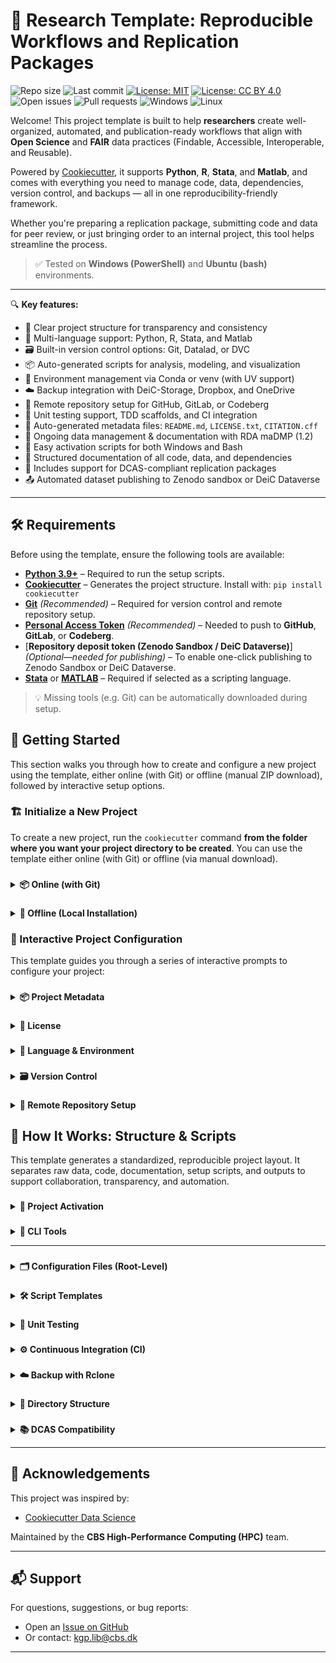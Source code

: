 # 🧪 Research Template: Reproducible Workflows and Replication Packages

![Repo size](https://img.shields.io/github/repo-size/CBS-HPC/research-template)
![Last commit](https://img.shields.io/github/last-commit/CBS-HPC/research-template)
[![License: MIT](https://img.shields.io/badge/license-MIT-blue.svg)](https://opensource.org/licenses/MIT)
[![License: CC BY 4.0](https://img.shields.io/badge/license-CC--BY%204.0-lightgrey.svg)](https://creativecommons.org/licenses/by/4.0/)
![Open issues](https://img.shields.io/github/issues/CBS-HPC/research-template)
![Pull requests](https://img.shields.io/github/issues-pr/CBS-HPC/research-template)
![Windows](https://img.shields.io/badge/tested%20on-Windows-blue?logo=windows&logoColor=white)
![Linux](https://img.shields.io/badge/tested%20on-Bash%20(Ubuntu)-blue?logo=linux&logoColor=white)

Welcome! This project template is built to help **researchers** create well-organized, automated, and publication-ready workflows that align with **Open Science** and **FAIR** data practices (Findable, Accessible, Interoperable, and Reusable).

Powered by [Cookiecutter](https://cookiecutter.readthedocs.io/en/latest/), it supports **Python**, **R**, **Stata**, and **Matlab**, and comes with everything you need to manage code, data, dependencies, version control, and backups — all in one reproducibility-friendly framework.

Whether you're preparing a replication package, submitting code and data for peer review, or just bringing order to an internal project, this tool helps streamline the process.

> ✅ Tested on **Windows (PowerShell)** and **Ubuntu (bash)** environments.

---

🔍 **Key features:**

- 📁 Clear project structure for transparency and consistency  
- 🧬 Multi-language support: Python, R, Stata, and Matlab  
- 🗃️ Built-in version control options: Git, Datalad, or DVC  
- 📦 Auto-generated scripts for analysis, modeling, and visualization  
- 🔐 Environment management via Conda or venv (with UV support)  
- ☁️ Backup integration with DeiC-Storage, Dropbox, and OneDrive  
- 🚀 Remote repository setup for GitHub, GitLab, or Codeberg  
- 🧪 Unit testing support, TDD scaffolds, and CI integration  
- 🧾 Auto-generated metadata files: `README.md`, `LICENSE.txt`, `CITATION.cff`
- 📝 Ongoing data management & documentation with RDA maDMP (1.2)
- 🧰 Easy activation scripts for both Windows and Bash  
- 📑 Structured documentation of all code, data, and dependencies  
- 📄 Includes support for DCAS-compliant replication packages
- 📤 Automated dataset publishing to Zenodo sandbox or DeiC Dataverse

---
## 🛠️ Requirements

Before using the template, ensure the following tools are available:

- [**Python 3.9+**](https://www.python.org/downloads/) – Required to run the setup scripts.  
- [**Cookiecutter**](https://cookiecutter.readthedocs.io/en/latest/) – Generates the project structure. Install with: `pip install cookiecutter`  
- [**Git**](https://git-scm.com/downloads) *(Recommended)* – Required for version control and remote repository setup.  
- [**Personal Access Token**](#-personal-access-tokens-and-permissions) *(Recommended)* – Needed to push to **GitHub**, **GitLab**, or **Codeberg**.
- [**Repository deposit token (Zenodo Sandbox / DeiC Dataverse)**] *(Optional—needed for publishing)* – To enable one-click publishing to Zenodo Sandbox or DeiC Dataverse.
- [**Stata**](https://www.stata.com/) or [**MATLAB**](https://www.mathworks.com/products/matlab.html) – Required if selected as a scripting language.

> 💡 Missing tools (e.g. Git) can be automatically downloaded during setup.

## 🚀 Getting Started

This section walks you through how to create and configure a new project using the template, either online (with Git) or offline (manual ZIP download), followed by interactive setup options.

### 🏗️ Initialize a New Project

To create a new project, run the `cookiecutter` command **from the folder where you want your project directory to be created**. You can use the template either online (with Git) or offline (via manual download).

### <a id="online-installation"></a>
<details>
<summary><strong>📦 Online (with Git)</strong></summary><br>

Use this option if Git is installed and you want to fetch the template directly from GitHub:

```bash
cookiecutter gh:CBS-HPC/research-template
```

---
</details>

### <a id="offline-installation"></a>
<details>
<summary><strong>📁 Offline (Local Installation)</strong></summary><br>

If Git is **not installed**, you can still use the template by downloading it manually:

1. Go to [https://github.com/CBS-HPC/research-template](https://github.com/CBS-HPC/research-template)  
2. Click the green **“Code”** button, then choose **“Download ZIP”**  
3. Extract the ZIP file to a folder of your choice  
4. Run Cookiecutter locally:

```bash
cookiecutter path/to/research-template
```

> ⚠️ Do **not** use `git clone` if Git is not installed. Manual download is required in this case.

---
</details>

### 🧩 Interactive Project Configuration

This template guides you through a series of interactive prompts to configure your project:

### <a id="project-metadata"></a>
<details>
<summary><strong>📦 Project Metadata</strong></summary><br>

Provide essential project metadata to support clear documentation, proper attribution, and machine-readable citations.

These details help define your project's identity and improve visibility in collaborative and academic contexts.

```
├── project_name              → Human-readable name
├── repo_name                 → Folder and repository name
├── description               → Short summary of the project
├── author_name               → Your full name
├── email                     → Your email
├── orcid                     → Your ORCID researcher ID
├── version                   → Initial version number (e.g., 0.0.1)
```

This information is used to auto-generate:

- `README.md` – populated with title, description, and author info  
- `CITATION.cff` – for machine-readable academic citation
- `dmp.json` – for machine-actionable data management plan (maDMP).

---
</details>

### <a id="license"></a>
<details>
<summary><strong>🔑 License</strong></summary><br>

Clear licensing is essential for open and reproducible research. It defines how others can use, share, and build on your work—whether it's code, data, or documentation.

```
├── code_license              → [MIT | BSD-3-Clause | Apache-2.0 | None]
├── documentation_license     → [CC-BY-4.0 | CC0-1.0 | None]
├── data_license              → [CC-BY-4.0 | CC0-1.0 | None]
```

This information is used to auto-generate:

- `LICENSE.txt` – includes license sections for code, documentation, and data.
- `dmp.json` – sets the default licensing for dataset added to the for machine-actionable data management plan (maDMP).  

> ℹ️ If “None” is selected, the corresponding section will be omitted from the LICENSE file.

**Code Licenses:**

- [**MIT**](https://opensource.org/licenses/MIT) – Very permissive, short license. Allows reuse with attribution.  
- [**BSD-3-Clause**](https://opensource.org/license/bsd-3-clause/) – Permissive, but includes a non-endorsement clause.  
- [**Apache-2.0**](https://www.apache.org/licenses/LICENSE-2.0) – Like MIT, but includes explicit patent protection.  

**Documentation Licenses:**

- [**CC-BY-4.0**](https://creativecommons.org/licenses/by/4.0/) – Requires attribution, allows commercial and derivative use.  
- [**CC0-1.0**](https://creativecommons.org/publicdomain/zero/1.0/) – Places documentation in the public domain (no attribution required).

**Data Licenses:**

- [**CC-BY-4.0**](https://creativecommons.org/licenses/by/4.0/) – Allows reuse and redistribution with attribution.  
- [**CC0-1.0**](https://creativecommons.org/publicdomain/zero/1.0/) – Public domain dedication for unrestricted reuse.

---
</details>

### <a id="language-environment"></a>
<details>
<summary><strong>🧬 Language & Environment</strong></summary><br>

Define the core programming language and set up an isolated environment to ensure your analysis is reproducible across systems and collaborators.

#### ⚙️ Programming Language
Choose your primary scripting language. The template supports multi-language projects and automatically generates a modular codebase tailored to your selection.

```
├── programming_language      → [Python | R | Stata | Matlab | None]
│   └── If R/Stata/Matlab selected:
│       └── Prompt for executable path if not auto-detected
```

📝 Based on your selected language, the template will automatically generate example scripts and notebooks for each stage of the workflow — see [How it works](#-how-it-works) for details.

#### 🧪 Environment Configuration

To ensure reproducibility in computational research, it’s essential to isolate your project’s software dependencies.

Virtual environments allow you to lock in specific package versions and avoid conflicts with system-wide tools or other projects. This makes it possible for collaborators—and future you—to re-run analyses under the exact same conditions.

Set up isolated virtual environments using **Conda**, **UV (venv backend)**, or **system installation**.

```
├── Python environment
│   └── env_manager_python        → [Conda | UV]
│       ├── If Conda:             → Prompts for Python version
│       ├── If UV (venv backend): → Uses current Python kernel version
│                                 → Creates a `.venv` directory for the environment
│                                 → Initializes a UV project and generates `uv.lock` to capture dependencies
├── R environment (if R used)
│   └── env_manager_r             → [Conda | System R]
│       ├── If Conda:             → Prompts for R version
│       └── If System R:          → Searches system PATH for installed R
│                                 → Prompts for path if not found
│       → In all cases:           → Initializes an isolated R environment using `renv` in the `/R` directory
│                                 → Generates `renv.lock` to capture R package versions
├── Proprietary software (if selected)
│   └── [Stata | Matlab]
│       ├── Searches system PATH for installed application
│       └── Prompts user for executable path if not found
```

**Environment manager options:**

- [**Conda**](https://docs.conda.io/en/latest/) – A widely used environment and package manager for both Python and R. Supports precise version control, reproducibility, and cross-platform compatibility.  
- [**UV**](https://github.com/astral-sh/uv) – A fast, modern Python package manager and `venv` backend. Provides isolated environments and accelerated dependency resolution. Ideal for Python-only workflows.  
- [**renv**](https://rstudio.github.io/renv/) – An R package for creating isolated, project-local environments. Captures exact package versions in a `renv.lock` file, enabling reproducibility similar to `requirements.txt` or `environment.yml`.

Regardless of your choice, the following files are generated to document your environment:

- `environment.yml` – Conda-compatible list of dependencies  
- `requirements.txt` – pip-compatible Python package list  
- `renv.lock` – (if R is selected) snapshot of R packages using the `renv` package
- `uv.lock` – (if Venv is selected) snapshot of python packages using the `uv` package manager  

⚠️ When using **UV** or **Pre-Installed R**, the `environment.yml` file is created **without Conda's native environment tracking**. As a result, it may be **less accurate or reproducible** than environments created with Conda.

⚠️ If proprietary software (e.g., Stata, Matlab) is selected, the system will first **search your PATH**. If not found, you’ll be prompted to manually enter the executable path.  

💡 Conda will be downloaded and installed automatically if it's not already available.

---
</details>

### <a id="version-control"></a>
<details>
<summary><strong>🗃️ Version Control</strong></summary><br>

Version control is a cornerstone of reproducible research.It enables you to track changes to your code, data, and analysis pipelines over time—ensuring transparency, accountability, and collaboration.

Choose a system to version your code (and optionally your data).

```
├── version_control           → [Git | Datalad | DVC | None]
│   ├── Git:
│   │   ├── Prompt for Git user.name and user.email
│   │   ├── Initializes Git repo in project root
│   │   └── Initializes separate Git repo in `data/`
│   ├── Datalad:
│   │   ├── Initializes Git repo (if not already)
│   │   └── Initializes a Datalad dataset in `data/` (nested Git repo)
│   └── DVC:
│       ├── Initializes Git repo (if not already)
│       ├── Runs `dvc init` to create a DVC project
│       └── Configures `data/` as a DVC-tracked directory
```

This template supports several version control systems to suit different workflows:

- [**Git**](https://git-scm.com/) – general-purpose version control for code and text files  
- [**Datalad**](https://www.datalad.org/) – for data-heavy, file-based versioning; designed to support **FAIR** principles and **Open Science** workflows  
- [**DVC**](https://dvc.org/) – for machine learning pipelines, dataset tracking, and model versioning

#### 🔧 How it works:

- **Git**: initializes the project root as a Git repository  
  - Also creates a separate Git repo in `data/` to track datasets independently  
- **Datalad**: builds on Git by creating a [Datalad dataset](https://handbook.datalad.org/en/latest/basics/101-137-datasets.html) in `data/`  
- **DVC**: runs `dvc init` and sets up `data/` as a [DVC-tracked directory](https://dvc.org/doc/start/data-management) using external storage and `.dvc` files

#### 📝 Auto-generated `.gitignore` includes:

```
├── data/                  → 00_raw, 01_interim and 02_processed data folders
├── bin/                   → local binaries (e.g., rclone)
├── env/, __pycache__/     → Python virtual environments and caches
├── .vscode/, .idea/       → IDE and editor configs
├── .DS_Store, *.swp       → OS/system-generated files
├── .ipynb_checkpoints/    → Jupyter notebook checkpoints
├── .coverage, *.log       → logs, test coverage reports
```

> 🧹 These defaults help keep your repository clean, portable, and reproducible.

> ⚙️ If **Git**, **Datalad**, or **DVC** (or their dependencies) are not detected, the template will automatically download and install them during setup.
> This ensures you can use advanced version control tools without manual pre-installation.

---
</details>

### <a id="remote-repo-setup"></a>
<details>
<summary><strong>📡 Remote Repository Setup</strong></summary><br>

Publishing your project to a remote Git hosting platform is a key step toward transparent, collaborative, and **reproducible** research.

A remote repository provides versioned backups, collaboration support, and integration with tools like CI pipelines—crucial for reproducible and FAIR research.

Automatically create and push to a Git repository on a remote hosting platform.

```
├── remote_repo               → [GitHub | GitLab | Codeberg | None]
│   └── If selected:
│       ├── Prompt for username
│       ├── Choose visibility: [private | public]
│       └── Provide personal access token (stored in `.env`)
```

Supported platforms include:

- [**GitHub**](https://github.com) – the most widely used platform for open source and academic collaboration. Supports seamless repo creation, authentication, and automation.
- [**GitLab**](https://gitlab.com) – a DevOps platform that supports both self-hosted and cloud-hosted repositories. Ideal for collaborative development with built-in CI/CD pipelines.
- [**Codeberg**](https://codeberg.org) – a privacy-focused Git hosting service powered by [Gitea](https://about.gitea.com). Community-driven and compliant with European data governance standards.

Repositories are created using the **HTTPS API**, and authenticated with [**personal access tokens**](#-personal-access-tokens-and-permissions).

> 🛡️ Your credentials and tokens are securely stored in the `.env` file and never exposed in plain text.

#### 🔐 Personal Access Tokens and Permissions

A Personal Access Token (PAT) is needed to:

- Create remote repositories
- Push CI configuration files
- Enable automated workflows (e.g. GitHub Actions, GitLab CI)

##### 🔎 Required Token Scopes by Platform

| Platform   | Purpose                              | Required Scopes           |
|------------|--------------------------------------|---------------------------|
| **GitHub** | Create repos, push code, configure CI workflows | `repo`, `workflow`       |
| **GitLab** | Create repos, push code, configure CI/CD        | `api`                    |
| **Codeberg** | Create repo (CI enabled manually)  | `repo` *(if using API)*   |

</details>

## 🧾 How It Works: Structure & Scripts

This template generates a standardized, reproducible project layout. It separates raw data, code, documentation, setup scripts, and outputs to support collaboration, transparency, and automation.

### <a id="project-activation"></a>
<details>
<summary><strong>🚀 Project Activation</strong></summary><br>

To configure the project's environment—including project paths, environment variables, and virtual environments—run the activation script for your operating system. These scripts read settings from the `.env` file.

#### 🪟 Windows (PowerShell)

```powershell
#Activate
./activate.ps1

#Deactivate
./deactivate.ps1
```

#### 🐧 macOS / Linux (bash)

```bash
#Activate
source activate.sh

#Deactivate
source deactivate.sh
```

---
</details>

### <a id="cli-tools"></a>
<details>
<summary><strong>🔧 CLI Tools</strong></summary><br>

The `repokit` Python package located in the `./setup` directory provides a collection of command-line tools to support project setup, dependency management, documentation, version control, and backup automation.

> ℹ️ **Note**: The CLI tools are automatically installed as part of the project environment.  
> You can also manually install or reinstall them using:  
> `uv pip install -e ./setup` or `pip install -e ./setup`

Once installed, the following commands are available from the terminal:

| Command                  | Description                                                                 |
|--------------------------|-----------------------------------------------------------------------------|
| `backup`                 | Manages remote backup via `rclone` (add, push, pull, list, diff, delete).   |
| `set-dataset`            | Initializes or registers datasets (e.g., add metadata, sync folders).       |
| `update-dependencies`    | Retrieves and updates Python and R dependencies listed in `./setup/` and `./src/`. |
| `update-readme`          | Regenerates the `README.md` from current project metadata and structure.    |
| `reset-templates`        | Regenerates script templates based on selected language.                    |
| `code-examples`          | Generates realistic example scripts and notebooks.                          |
| `git-config`             | Applies Git configuration (e.g., user.name, user.email).                    |
| `ci-control`             | Enables/disables Continuous Integration (CI) pipelines.                     |
| `dcas-migration`          | Validates and migrates the project structure to DCAS (Data and Code Availability Standard) format. |
| `dmp-update`          | Creates and updates `dmp.json` with meta-data from `pyproject.toml` or `cookiecutter.json` |
| `dmp-editor`          | Launches a streamlit app to edit the `dmp.json` or publish datasets to Zenodo or Deic Dataverse |
| `code-linting` | Runs language-aware linting: Python (Ruff + Mypy), R (lintr), MATLAB (checkcode). Executes per-language `linting.*` scripts if present. |


#### 🛠️ Usage

After activating your environment (see [🚀 Project Activation](#-project-activation)), run any command directly:

```bash
backup push --remote deic-storage
update-dependencies
set-dataset
reset-templates
```

Below is a detailed description of each CLI command available in the project, including usage, behavior, and example output.

### <a id="backup"></a>
<details>
<summary><strong>🧰 <code>backup</code></strong></summary>

The backup CLI is exposed as the `backup` command via the Python package defined in `pyproject.toml`:

```toml
[project.scripts]
backup = "repokit.backup:main"
```

Once your environment is activated (see [🚀 Project Activation](#-project-activation)), you can run the following commands from the terminal:

**📌 Setup a Remote**
```
backup add --remote deic-storage  # (or erda, dropbox, onedrive, local)
```
**🚀 Push to Remote**
```
backup push --remote deic-storage  # (or erda, dropbox, onedrive, local)
```
This command performs the following:
- Commits and pushes the root Git project (if version control is enabled)
- Commits and pushes the data/ Git repository
- Syncs the project, excluding any ignored files (e.g., .rcloneignore or pyproject.toml patterns)

**📥 Pull Backup from Remote**
```
backup pull --remote deic-storage  # (or erda, dropbox, onedrive, local)
```
**📊 View Differences Before Sync**
```
backup diff --remote deic-storage  # (or erda, dropbox, onedrive, local)
```
**🧹 Remove Remote**
```
backup delete --remote deic-storage  # (or erda, dropbox, onedrive, local)
```
**📋 List Configured Remotes and Sync Status**
```
backup list
```
**📦 View Supported Remote Types**
```
backup types
```

📁 All configured remotes and folder mappings are logged in `./bin/rclone_remote.json`.

---
</details>

### <a id="set-dataset"></a>
<details>
<summary><strong>🗃️ <code>set-dataset</code></strong></summary>

The `set-dataset` command scans your `./data/` folder and registers each dataset into a structured metadata file (`dmp.json`). This helps track the location, structure, and reproducibility of datasets in your project.

It also:
- Removes entries from `dmp.json` if the target file or folder no longer exists.
- Captures metadata such as file size, number of files, formats, and optional provenance info.
- Updates the `README.md` and `DCAS template/dataset_list.md` with dataset tables.

> 📁 This command is automatically run as part of the setup process but can be rerun manually to resync metadata.

#### 🔧 Usage

```bash
set-dataset
```

#### ✅ What it does:

- Walks through subfolders in `./data/`
- Registers or updates metadata for each dataset folder or file
- Runs any defined data-generation commands (if present)
- Extracts Git commit hashes for version tracking
- Updates the dataset table in your `README.md`
- Regenerates a DCAS-compatible dataset list (`dataset_list.md`)

> 💡 Dataset metadata is stored in `dmp.json` using a normalized schema.  
> 🔍 All dataset remapping logic happens inside the `repokit.rdm.dataset` module.

---
</details>

### <a id="update-dependencies"></a>
<details>
<summary><strong>📦 <code>update-dependencies</code></strong></summary>

The `update-dependencies` command scans your project for imported packages and updates your dependency files (`requirements.txt`, `environment.yml`, and `uv.lock`) accordingly. It supports **Python**, **R**, **MATLAB**, and **Stata**, using language-specific tooling to track packages across both `./setup/` and `./src/` (or `./R/`, `./stata/do/`).

This command is useful for keeping your project environment reproducible and ensuring that all scripts and notebooks reference installable dependencies.

#### 🔧 Usage

```bash
update-dependencies
```

#### ✅ What it does:

- 📄 Regenerates `requirements.txt` using `pip freeze`
- 📦 Ensures missing packages are added to `uv.lock` (if used)
- 🧪 Scans the `setup/` and `./src/` directories for imports and writes dependency lists:
  - `./setup/dependencies.txt`
  - `./src/dependencies.txt` (or `R/`, `stata/`)
- 📑 Updates and tags `environment.yml` and `requirements.txt` with platform-specific selectors (via `platform_rules`)
- 🧠 Runs `renv` for R, or language-specific setup scripts for MATLAB and Stata

> 🛠 The command adapts to your selected programming language as defined in `.cookiecutter`  
> 🔍 Paths and rules are derived from the `pyproject.toml` and `platform_rules.json` config

#### Example output:

```bash
📄 requirements.txt has been created successfully.
✅ Conda environment file created: environment.yml
✅ requirements.txt updated with platform tags
✅ Updated environment.yml with Conda-style platform tags
```
---
</details>

### <a id="update-readme"></a>
<details>
<summary><strong>📝 <code>update-readme</code></strong></summary>

The `update-readme` command regenerates your `README.md` with up-to-date project information, including:

- ✅ Code metadata and environment details
- 📁 Project folder structure as a tree diagram
- 📦 Software dependencies (from `dependencies.txt`)
- 📑 Auto-generated descriptions for core files and scripts

This helps maintain a professional and standardized `README.md` that aligns with reproducibility and publication requirements (e.g., DCAS).

#### 🔧 Usage

```bash
update-readme
```

#### ✅ What it does:

- Reads the selected programming language from `.cookiecutter`
- Parses existing files and structure to infer documentation
- Updates or inserts:
  - Code dependency section (`code_dependencies` fenced block)
  - File descriptions from `file_descriptions.json`
  - Directory structure (`tree` block in README)
- Regenerates the `README.md` with consistent formatting
- Automatically creates `README.md` if it doesn’t exist

> 🧠 File and folder annotations are pulled from `file_descriptions.json`  
> 🗂️ Files ignored by `.treeignore` or `pyproject.toml → treeignore.patterns` are excluded from the directory tree

---
</details>

### <a id="code-examples"></a>
<details>
<summary><strong>💡 <code>code-examples</code></strong></summary>

The `code-examples` command generates realistic starter scripts and notebooks for your selected programming language using predefined Jinja2 templates.

This is useful for quickly bootstrapping a project with well-structured, language-appropriate examples for each analysis stage.

#### 🔧 Usage

```bash
code-examples
```

#### ✅ What it does:

- Detects your project language from `.cookiecutter`
- Renders realistic example scripts for:
  - `s00_main.*` – pipeline entry point
  - `s01_install_dependencies.*` – dependency setup
  - `s02_utils.*` – helper functions
  - `s03_data_collection.*` to `s06_visualization.*` – typical data workflow stages
- Saves outputs in the appropriate `./src/`, `R/`, `stata/do/`, etc.
- Calls:
  - `get_dependencies` to update `dependencies.txt`
  - `update-readme` to regenerate project metadata

> 🧠 Uses templates from: `./setup/repokit/temples/j2/example`  
> 🗂️ Script locations depend on your selected programming language  
> ⚠️ Existing files will be **overwritten** if they share the same name

---
</details>

### <a id="reset-templates"></a>
<details>
<summary><strong>🧱 <code>reset-templates</code></strong></summary>

The `reset-templates` command regenerates all core analysis and test scripts using predefined Jinja2 templates. It ensures a consistent structure and coding pattern across different scripting languages.

This command is useful for initializing or resetting project scripts to their default structure.

#### 🔧 Usage

```bash
reset-templates
```

#### ✅ What it does:

- Automatically detects your selected programming language from `.cookiecutter`
- Regenerates standard source scripts:
  - `s00_main.*` – orchestrates the pipeline
  - `s01_install_dependencies.*` – handles package installation
  - `s02_utils.*` – shared utilities
  - `s03_data_collection.*` to `s06_visualization.*` – core analysis stages
  - `get_dependencies.*` – collects project dependencies
- Generates:
  - `s00_workflow.*` – interactive notebook (.ipynb or .Rmd)
  - `test_*.*` – unit test scaffolds for each script

#### 📁 Output Paths

- Scripts are placed in:
  - `./src/`, `./R/`, `./stata/do/`, or equivalent source directory
- Test templates are placed in:
  - `./tests/`, `./tests/testthat/`, etc., depending on language

> 🧩 Uses Jinja2 templates stored in `./setup/repokit/temples/j2/code`  
> 🔄 Existing scripts with the same name may be overwritten!

---
</details>

### <a id="git-config"></a>
<details>
<summary><strong>🌐 <code>git-config</code></strong></summary>

The `git-config` command sets up your version control system and configures a remote Git repository on **GitHub**, **GitLab**, or **Codeberg** based on environment settings.

This command streamlines the process of remote repo creation, authentication, Git setup, and CI pipeline configuration.

#### 🔧 Usage

```bash
git-config
```

#### ✅ What it does:

- Reads repository settings from `.cookiecutter` and environment variables:
  - `REPO_NAME`, `CODE_REPO`, `VERSION_CONTROL`, `PROJECT_DESCRIPTION`
- Configures Git remotes using platform APIs:
  - [GitHub REST API](https://docs.github.com/en/rest)
  - [GitLab API](https://docs.gitlab.com/ee/api/)
  - [Codeberg API](https://docs.gitea.io/en-us/)
- Authenticates using personal access tokens (`GITHUB_TOKEN`, `GITLAB_TOKEN`, etc.)
- Initializes remote repositories and sets the correct `origin` URL
- Pushes the local repo to the remote and sets the tracking branch
- Automatically sets up CI configuration via `ci_config()`

#### 🔐 Supports:

- `GitHub` (requires `gh` CLI or PAT)
- `GitLab` (installs and uses `glab` CLI or token)
- `Codeberg` (via Gitea API + token)

> 🧪 Remote login and repo creation are tested via platform-specific APIs  
> 📁 Pushes both root repo and data repo (if applicable)  
> 🧰 Can auto-install `gh` or `glab` if not found locally

---
</details>

### <a id="ci-control"></a>
<details>
<summary><strong>⚙️ <code>ci-control</code></strong></summary>

The `ci-control` command lets you enable or disable Continuous Integration (CI) for your project, and generates default CI configurations for your selected language and Git platform (GitHub, GitLab, or Codeberg).

This tool is helpful for bootstrapping or adjusting your CI setup without manually editing `.yml` files.

#### 🔧 Usage

```bash
ci-control --on     # Enable CI
ci-control --off    # Disable CI
```

> You must specify one flag: `--on` or `--off`.  
> This command is safe to run multiple times and won't overwrite existing CI files.

#### ✅ What it does:

- Automatically generates CI config based on:
  - Programming language (from `.cookiecutter`)
  - Git hosting service (`CODE_REPO`)
- Supports:
  - `.github/workflows/ci.yml` for GitHub
  - `.gitlab-ci.yml` for GitLab
  - `.woodpecker.yml` for Codeberg
- Adds a `git commit-skip` alias for bypassing CI on minor commits:
  ```bash
  git commit-skip "Update docs"
  ```
- Enables/disables CI by renaming files:
  - `ci.yml.disabled ↔ ci.yml`  
  - `.gitlab-ci.yml.disabled ↔ .gitlab-ci.yml`  
  - `.woodpecker.yml.disabled ↔ .woodpecker.yml`

#### 📁 Notes

- Will auto-install CI templates from `./setup/repokit/temples/j2/ci/`  
- Only runs if a valid `CODE_REPO` is set  
- CI files can be removed manually using `remove_ci_configs()` in code

---
</details>

### <a id="dcas-migration"></a>
<details>
<summary><strong>🚚 <code>dcas-migration</code></strong></summary>

**Purpose**  
Create a DCAS-ready replication package under `./DCAS template/` by:
- Downloading the Social Science Data Editors’ recommended README template.
- Migrating datasets from your project into the DCAS folder (copying or zipping heavy datasets).
- Mirroring key project artifacts (code, docs, results, locks, `dmp.json`) into the package.
- Updating `dmp.json` (or compatible dataset spec) with a `zip_file` path when a dataset is zipped.

**What it operates on**  
- A dataset specification JSON (default: `./dmp.json`) that contains a top-level array `datasets` with entries like:
  ```json
  {
    "datasets": [
      {
        "data_name": "Example dataset",
        "destination": "./data/02_processed/example_dataset",   // path (relative to project root) to copy/migrate
        "number_of_files": 245                                   // used to decide zip vs. copy
      }
    ]
  }
  ```
  - `destination` → source-relative path of the dataset to migrate (file or folder).  
  - `number_of_files` → if greater than `--zip-threshold`, the folder is zipped and stored in the destination’s parent.

**Default behavior**  
Running the tool with defaults will:
1) Fetch the DCAS README template to `./DCAS template/README_template.md` (if not already present).  
2) For each dataset in `datasets`:
   - If `number_of_files` > `zip-threshold` (default 1000) and source is a **directory**: create `<name>.zip` in the destination’s parent and set `zip_file` in the JSON to the zip’s relative path.
   - Otherwise, copy the file/folder “as is” into `./DCAS template/…`.
3) Copy typical project artifacts into `./DCAS template/`:
   - `README.md`, code folder (based on selected programming language), `docs/`, `results/`, `uv.lock`, `environment.yml`, `requirements.txt`, and `dmp.json`.
4) Update and write back the dataset specification JSON with any new `zip_file` fields.

**CLI usage** (wrapper provided by this template)
```bash
dcas-migration 
```

**Notes**
- The tool also mirrors key project artifacts to the DCAS package, including your language-specific source tree (Python `./src/`, R `./R/`, Stata `./stata/do/`, MATLAB `./src/`), depending on the project’s configured primary language.
- The README template is pulled from the Social Science Data Editors repository and saved as `README_template.md` so you can incorporate or adapt it when finalizing your DCAS package.

</details>

### <a id="dmp-update"></a>
<details>
<summary><strong>🔄 <code>dmp-update</code></strong></summary><br>

A **headless** command that (re)creates and normalizes your maDMP file **`dmp.json`** in the project root. It pulls sensible defaults from the maDMP schema, your project’s Cookiecutter metadata, and built-in templates, then writes a clean, consistently ordered file.

#### 🧠 What it does
- **Creates** `dmp.json` if missing, or **loads & updates** it if present.
- **Sets/keeps the schema URL** (`dmp.schema`) to the exact GitHub “tree” URL for the detected version (1.0/1.1/1.2).  
  If an existing value matches a known URL, that version is honored; otherwise defaults to **1.2**.
- **Populates core fields** from Cookiecutter (`pyproject.toml` / `cookiecutter.json`) when available:  
  `dmp.title`, `dmp.description`, `dmp.contact` (name, email, ORCID), and `project[0]` title/description.
- **Affiliation inference** from Danish university email domains (CBS, KU, SDU, AU, DTU, AAU, RUC, ITU) with ROR IDs.
- **Adds required fields from the JSON Schema** using schema-aware defaults (no hardcoded key lists).
- **Seeds/normalizes datasets**: ensures `dataset[]` exists and each dataset has at least one `distribution[]`.
- **Sets default license** in `distribution.license[].license_ref` from Cookiecutter `DATA_LICENSE` (e.g., CC-BY-4.0) with today’s `start_date`.
- **Moves custom payloads** under `extension` (e.g., legacy `x_dcas` → `extension[{ "x_dcas": {...} }]`) and seeds a minimal `x_dcas`.
- **Reorders keys** to a canonical layout (root, dataset, distribution, and common nested objects).
- **Timestamps**: updates `dmp.modified` to current UTC (RFC3339 with trailing `Z`). New files also set `dmp.created`.

#### 🖥️ Usage
```bash
# Installed as a console script:
dmp-update
```

#### 📂 Reads (if present)
- `./dmp.json` (existing DMP to update)
- `pyproject.toml` and/or `cookiecutter.json` (project metadata & `DATA_LICENSE`)

#### 📄 Output
- Writes an ordered, normalized **`./dmp.json`**  
- Prints: `DMP ensured at <abs path>/dmp.json using maDMP <version> schema (ordered).`

</details>

### <a id="dmp-editor"></a>
<details>
<summary><strong>✍️ <code>dmp-editor</code></strong></summary><br>

Interactive **Streamlit** editor for maDMPs with **per-dataset publish** buttons for **Zenodo** and **DeiC Dataverse**.

#### ✨ Features
- **Schema-aware forms** for Root, Projects, and Datasets (same defaults as `dmp-update`).
- In each dataset:
  - `dataset_id` expanded inline for quick edits.
  - Single `distribution` expanded inline (multi-distribution falls back to list UI).
  - **Guardrails**:
    - If `personal_data` or `sensitive_data` is **"yes"**, all `distribution[].data_access` are forced to **"closed"`.
    - If access is **shared/closed**, CC license URLs are removed.
    - If access is **open** and license is empty, **CC-BY-4.0** is added by default.
- **Publish actions**: “Publish to Zenodo” / “Publish to DeiC Dataverse” per dataset.
- **Tokens sidebar**: capture and persist `ZENODO_TOKEN` and `DATAVERSE_TOKEN` into `.env`.
- **Load / Save / Download** with optional schema validation.

</details>

### <a id="code-linting"></a>
<details>
<summary><strong>🧹 <code>code-linting</code></strong></summary><br>

`code-linting` runs project linting in a **language-aware** way. It looks for scaffolded scripts and executes them **if present**:

- **Python** → `src/linting.py` → **Ruff** (formatter + linter) and **Mypy** (type checker)
- **R** → `R/linting.R` → **lintr::lint_dir()** (auto-activates `renv` if `R/renv/activate.R` exists)
- **MATLAB** → `src/linting.m` → **checkcode** (static analysis)

### Usage

```bash
# Run all present languages
code-linting
```

### Requirements
- Python: `ruff`, `mypy`
- R: `lintr` in your project’s `renv` (if used)
- MATLAB: `matlab` CLI on `PATH`

> The Python and MATLAB scripts live under `src/`, the R script under `R/`.

</details>

#### 🖥️ Usage
```bash
# Default launch (Streamlit app)
dmp-editor

# Headless helper for remote servers (prints SSH port-forward instructions)
dmp-editor ssh
```

#### 🔧 Options
- `ssh` — Run headless + show a ready-to-copy port-forward command.

#### 🔑 Tokens (for publishing)
- **Zenodo** (Sandbox): set `ZENODO_TOKEN`.
- **DeiC Dataverse**: set `DATAVERSE_TOKEN`.

</details>

---
</details>

### <a id="config-files"></a>
<details>
<summary><strong>🗂️ Configuration Files (Root-Level)</strong></summary><br>

The following configuration files are intentionally placed at the root of the repository. These are used by various tools for environment setup, dependency management, templating, and reproducibility.

| File              | Purpose                                                                                          |
|-------------------|--------------------------------------------------------------------------------------------------|
| `pyproject.toml`  | Project metadata for packaging, CLI tools, sync rules, platform logic, and documentation         |
| `.env`            | Defines environment-specific variables (e.g., paths, secrets). Typically excluded from version control. |
| `dmp.json`            |for machine-actionable data management plan (maDMP). |
| `.gitignore`      | Excludes unnecessary files from Git version control                                              |
| `environment.yml` | Conda environment definition for Python/R, including packages and versions                       |
| `requirements.txt`| Pip-based Python dependencies for lightweight environments                                       |
| `renv.lock`       | Records the exact versions of R packages used in the project                                    |
| `uv.lock`         | Locked Python dependencies file for reproducible installs with `uv`                            |

#### 📄 `pyproject.toml` Sections Explained

| Section                   | Purpose                                                                                      |
|---------------------------|----------------------------------------------------------------------------------------------|
| `[project]`               | Declares the base project metadata for Python tooling (name, version, dependencies, etc.).   |
| `[tool.uv]`               | Placeholder for settings related to the uv package manager (currently unused).               |
| `[tool.cookiecutter]`     | Stores project template metadata (e.g., author, licenses, language) for reproducibility and scaffolding. |
| `[tool.rcloneignore]`     | Defines file patterns to ignore when syncing with remote tools like Rclone.                  |
| `[tool.treeignore]`       | Specifies which files and folders to exclude from directory tree visualizations.             |
| `[tool.platform_rules]`   | Maps Python packages to operating systems for conditional installations.                     |
| `[tool.file_descriptions]`| Contains descriptions of files and directories for automation, UI labels, and documentation. |

---
</details>

### <a id="script-templates"></a>
<details>
<summary><strong>🛠️ Script Templates</strong></summary><br>

This template helps you organize your scripts in a standardized way across programming languages—making it easier to rerun analyses, share with collaborators, and automate complex workflows over time.

Script generation is **language-agnostic**: based on your selected language, the template will create files with the appropriate extensions:

- `.py` (scripts) and `.ipynb` (notebooks) for Python
- `.R` (scripts) and `.Rmd` (notebooks) for R
- `.m`(scripts) and `.mlx` (notebooks) for Matlab 
- `.do` (scripts) and `.ipynb` (notebooks) for Stata


These starter scripts are placed in the `./src/` directory and include:

```
├── s00_main.*                  → orchestrates the full pipeline
├── s00_workflow.*              → notebook (.ipynb, .Rmd, .mlx) orchestrating the full pipeline
├── s01_install_dependencies.*  → installs any missing packages required for the project
├── s02_utils.*                 → shared helper functions (not directly executable)
├── s03_data_collection.*       → imports or generates raw data
├── s04_preprocessing.*         → cleans and transforms data
├── s05_modeling.*              → fits models and generates outputs
├── s06_visualization.*         → creates plots and summaries
├── get_dependencies.*          → retrieves and checks required dependencies for the project environment. (Utilised)

```

Each script is structured to:

- Define a `main()` function or logical entry point (where applicable)  
- Automatically resolve project folder paths (`data/00_raw/`, `results/figures/`, etc.)  
- Remain passive unless directly called or imported  
- Support reproducible workflows by default

> 🧩 Scripts are designed to be flexible and modular: you can run them individually, chain them in `main.*`, or explore them interactively using Jupyter or RMarkdown.

---
</details>

### <a id="unit-testing"></a>
<details>
<summary><strong>🧪 Unit Testing</strong></summary><br>

Unit tests play a critical role in **ensuring the reliability and reproducibility** of your research code. This template provides built-in testing support for **Python**, **R**, **MATLAB**, and **Stata** to help you catch errors early and build trust in your results.

It supports both:

- **Traditional unit testing** – write tests to validate existing code
- **Test-Driven Development (TDD)** – write tests before code to guide design

> 🧪 Test scaffolding is automatically generated for each core analysis script (e.g., `s00_main`, `s04_preprocessing`), making it easy to integrate testing from day one.

---

### 📁 File Structure & Test Execution

During setup, a dedicated `tests/` folder is created. Matching test files are generated for each language and script:

| Language | Test Framework     | Code Folder     | Test Folder         | File Format     | Run Command                                                   |
|----------|--------------------|------------------|----------------------|------------------|----------------------------------------------------------------|
| Python   | `pytest`           | `src/`           | `tests/`             | `test_*.py`      | `pytest`                                                       |
| R        | `testthat`         | `R/`             | `tests/testthat/`    | `test-*.R`       | `testthat::test_dir("tests/testthat")`<br>`Rscript -e '...'`   |
| MATLAB   | `matlab.unittest`  | `src/`           | `tests/`             | `test_*.m`       | `runtests('tests')`<br>`matlab -batch "..."`                   |
| Stata    | `.do` script-based | `stata/do/`      | `tests/`             | `test_*.do`      | `do tests/test_s00_main.do`<br>`stata -b do tests/...`         |

📄 Example (Python):

```
# Matching tests
src/s00_main.py
tests/test_s00_main.py

# Run Tests
pytest
```

💡 See the [CI section](#-continuous-integration-ci) for more on automated test execution.

---

### ✅ Best Practices

- **Test core logic and workflows** – e.g., cleaning, transformation, modeling functions  
- **Cover edge cases** – missing data, invalid inputs, unexpected file formats  
- **Write independent tests** – avoid shared state between tests  
- **Use language-specific assertions:**
  - Python: `assert`
  - R: `expect_equal()`, `expect_error()`
  - MATLAB: `verifyEqual()`, `verifyTrue()`
  - Stata: `assert`

🧩 Match test names to your scripts for clarity:  
Example: `s05_modeling.R` → `test-s05_modeling.R`

> ✅ Your tests don’t have to be exhaustive. Focus on **critical functions** and **key workflow branches**.

---
</details>

### <a id="ci"></a>
<details>
<summary><strong>⚙️ Continuous Integration (CI)</strong></summary><br>

Continuous Integration (CI) helps ensure your research project is **reproducible, portable, and robust** across different systems. This template includes built-in CI support for **Python**, **R**, and **MATLAB** using:

- **GitHub Actions**
- **GitLab CI/CD**
- **Codeberg CI** (Woodpecker)

✅ Even without writing **unit tests**, the default CI configuration will still verify that your project environment installs correctly across platforms (e.g., Linux, Windows, macOS).This provides early detection of broken dependencies, incompatible packages, or missing setup steps — critical for collaboration and long-term reproducibility.

#### 🔁 What the CI Pipeline Does

Each auto-generated CI pipeline:

1. Installs the appropriate language runtime (e.g., Python, R, MATLAB)
2. Installs project dependencies:
   - Python: via `requirements.txt`
   - R: via `renv::restore()` using `R/renv.lock`
3. Executes tests in the `tests/` directory (if present)
4. Outputs logs and results for debugging or documentation

#### ✅ Supported CI Platforms

| Platform     | Supported Languages     | OS Support              | Config File                |
|--------------|--------------------------|--------------------------|----------------------------|
| **GitHub**   | Python, R, MATLAB        | Linux, Windows, macOS    | `.github/workflows/ci.yml` |
| **GitLab**   | Python, R, MATLAB        | Linux only               | `.gitlab-ci.yml`           |
| **Codeberg** | Python, R *(no MATLAB)*  | Linux only               | `.woodpecker.yml`          |

> ⚠️ **Stata is not supported** on any CI platform due to licensing limitations and lack of headless automation.

#### ⚠️ MATLAB CI Caveats

MATLAB CI support is included as a **starter configuration**. It may require manual setup, including licensing and tokens.

- **GitHub Actions**: Uses [`setup-matlab`](https://github.com/matlab-actions/setup-matlab) and requires a `MATLAB_TOKEN`.
- **GitLab CI/CD**: Uses [MathWorks' CI template](https://github.com/mathworks/matlab-gitlab-ci-template) and requires a license server or `MLM_LICENSE_FILE`.

#### 📝 Codeberg CI Requires Activation

CI is **not enabled by default** on Codeberg. To enable:

- Submit a request via [Codeberg CI Activation Form](https://codeberg.org/Codeberg-e.V./requests/issues/new?template=ISSUE_TEMPLATE%2fWoodpecker-CI.yaml)
- Learn more in the [Codeberg CI documentation](https://docs.codeberg.org/ci/)

#### 🛠️ CI Control via CLI

You can toggle CI setup on or off at any time using the built-in CLI:

```bash
ci-control --on
ci-control --off
```

##### 🧷 Skip CI for a Commit

Use this Git alias to skip CI on minor commits:

```
git commit-skip "Updated documentation"
```

---
</details>

### <a id="backup-rclone"></a>
<details>
<summary><strong>☁️ Backup with Rclone</strong></summary><br>

Data loss can compromise months or years of research. To support **reproducible**, **secure**, and **policy-compliant** workflows, this template offers automated backup to CBS-approved storage providers using [`rclone`](https://rclone.org).

Supported backup targets include:

- [**DeIC-Storage**](https://storage.deic.dk/) – configured via **SFTP with password and MFA**  
- [**ERDA**](https://erda.dk/) – configured via **SFTP with password and MFA**  
- [**Dropbox**](https://www.dropbox.com/)  
- [**OneDrive**](https://onedrive.live.com/)  
- **Local** storage – backup to a folder on your own system  
- **Multiple** – select any combination of the above

> ☁️ `rclone` is automatically downloaded and installed if not already available on your system.  
> 🧪 Other [Rclone-supported remotes](https://rclone.org/overview/#supported-storage-systems) **should work**, but have not yet been tested with this template's workflow.
> 📁 All configured remotes and folder mappings are logged in `./bin/rclone_remote.json`.

#### 🧰 CLI Backup Commands

Once your environment is activated (see [🚀 Project Activation](#-project-activation)), you can use the `backup` CLI tool:

**📌 Setup a Remote**
```
backup add --remote deic-storage  # (or erda, dropbox, onedrive, local)
```
**🚀 Push to Remote**
```
backup push --remote deic-storage  # (or erda, dropbox, onedrive, local)
```
This command performs the following:
- Commits and pushes the root Git project (if version control is enabled)
- Commits and pushes the data/ Git repository
- Syncs the project, excluding any ignored files (e.g., .rcloneignore or pyproject.toml patterns)

**📥 Pull Backup from Remote**
```
backup pull --remote deic-storage  # (or erda, dropbox, onedrive, local)
```
**📊 View Differences Before Sync**
```
backup diff --remote deic-storage  # (or erda, dropbox, onedrive, local)
```
**🧹 Remove Remote**
```
backup delete --remote deic-storage  # (or erda, dropbox, onedrive, local)
```
**📋 List Configured Remotes and Sync Status**
```
backup list
```
**📦 View Supported Remote Types**
```
backup types
```

---
</details>

### <a id="directory-structure"></a>
<details>
<summary><strong>📁 Directory Structure</strong></summary><br>

This template uses a modular folder layout that promotes transparency, reproducibility, and clear separation of data, code, results, and documentation—making your project easy to navigate and maintain.

📝 File and folder descriptions are stored in `pyproject.toml` under `[tool.research_template.file_descriptions]`. See the [Configuration Files section](#-configuration-files-root-level) for details.

#### 🗂️ Top-Level Overview

```
├── .git/                     # Git repository metadata
├── .gitignore                # Files/folders excluded from Git tracking
├── .github/                  # GitHub Actions workflows for CI/CD
├── .venv/                    # Local Python virtual environment
├── .conda/                   # Local Conda environment (Python/R)
├── LICENSE.txt               # License for code, data, and documentation
├── CITATION.cff              # Citation metadata for scholarly reference
├── README.md                 # Main README with project usage and structure
├── pyproject.toml            # Project metadata and CLI configuration
├── activate.* / deactivate.* # Environment activation scripts (.ps1/.sh)
├── environment.yml           # Conda environment definition
├── requirements.txt          # pip-compatible Python dependency list
├── renv.lock                 # R package lock file created by renv
├── uv.lock                   # Python package lock file created by uv

```

> 🔁 `activate.*` and `deactivate.*` are either PowerShell (`.ps1`) or Bash (`.sh`) scripts, depending on your platform (Windows or macOS/Linux).

#### 📦 Project Subdirectories

```
├── bin/                     # Executables and helper tools (e.g., rclone)
├── data/
│   ├── .git/                # Git repo for tracking datasets
│   ├── .gitlog              # Git commit log specific to datasets
│   ├── 00_raw/              # Original, immutable input data
│   ├── 01_interim/          # Cleaned/transformed intermediate data
│   ├── 02_processed/        # Final, analysis-ready datasets
│   └── 03_external/         # Data from third-party sources
├── docs/                    # Documentation, reports, or rendered output
├── results/
│   └── figures/             # Visual outputs (charts, plots, etc.)
```

#### 🔧 Setup & Configuration

```
├── setup/
│   ├── pyproject.toml       # CLI tool registration and config
│   ├── dependencies.txt     # Setup-specific Python dependencies
│   └── repokit/               # Utility scripts for setup and automation
```

#### 🧬 Source Code

```
└── src (R/stata)/
    ├── dependencies.txt            # src-level dependency list
    ├── get_dependencies.*          # Dependency installation logic
    ├── s00_main.*                  # Full workflow orchestration
    ├── s00_workflow.*              # Notebook-based pipeline
    ├── s01_install_dependencies.*  # Project package installer
    ├── s02_utils.*                 # Shared helper functions
    ├── s03_data_collection.*       # Data import/generation logic
    ├── s04_preprocessing.*         # Data cleaning and transformation
    ├── s05_modeling.*              # Statistical modeling and ML
    └── s06_visualization.*         # Plotting and summaries
```

> ✳️ Script extensions (`.py`, `.R`, `.do`, `.m`) depend on the language selected during project setup.

#### 🧪 Unit Tests

```
├── tests/
│   ├── test_get_dependencies.*           # Tests dependency resolution
│   ├── test_s00_main.*                   # Tests pipeline orchestration
│   ├── test_s01_install_dependencies.*   # Tests installation logic
│   ├── test_s02_utils.*                  # Tests utility functions
│   ├── test_s03_data_collection.*        # Tests data handling
│   ├── test_s04_preprocessing.*          # Tests data cleaning
│   ├── test_s05_modeling.*               # Tests modeling logic
│   └── test_s06_visualization.*          # Tests plotting and outputs
```

> ✳️ Script extensions (`.py`, `.R`, `.do`, `.m`) depend on the language selected during project setup.

---
</details>

### <a id="dcas"></a>
<details>
<summary><strong>📚 DCAS Compatibility</strong></summary><br>

This template is designed to support the creation of replication packages that are fully compatible with the [Data and Code Availability Standard (DCAS)](https://datacodestandard.org/), a widely endorsed initiative to promote transparency and reproducibility in social science research.

By structuring code, data, metadata, and documentation into clear, well-separated folders—with standard naming conventions, licensing, and README scaffolds—the template helps you align with the expectations of journals that require or recommend DCAS compliance.

Key features that support DCAS alignment:

- 📂 Separation of raw, interim, and processed data
- 📜 Auto-generated licensing and citation metadata (`LICENSE.txt`, `CITATION.cff`)
- 🧪 Scripted environment setup and reproducibility utilities
- 📄 Optional DCAS template folder with journal-ready content

This format is consistent with the [AEA Data Editor’s guidance](https://aeadataeditor.github.io/aea-de-guidance/preparing-for-data-deposit.html) and the broader Social Science Data Editors' best practices.

**Examples of journals endorsing the DCAS standard:**

- [American Economic Journal: Applied Economics](https://www.aeaweb.org/journals/applied-economics)
- [Econometrica](https://www.econometricsociety.org/publications/econometrica)
- [Economic Inquiry](https://onlinelibrary.wiley.com/journal/14680299)
- [Journal of Economic Perspectives](https://www.aeaweb.org/journals/jep)

For a full list of supporting journals, visit the [DCAS website](https://datacodestandard.org/journals/).

> 📝 Journal-specific requirements may vary—always consult their latest submission guidelines to ensure full compliance.

</details>

---

## 🙏 Acknowledgements

This project was inspired by:

- [Cookiecutter Data Science](https://drivendata.github.io/cookiecutter-data-science/)

Maintained by the **CBS High-Performance Computing (HPC)** team.

---

## 📬 Support

For questions, suggestions, or bug reports:

- Open an [Issue on GitHub](https://github.com/CBS-HPC/replication_package/issues)
- Or contact: [kgp.lib@cbs.dk](mailto:kgp.lib@cbs.dk)

---
